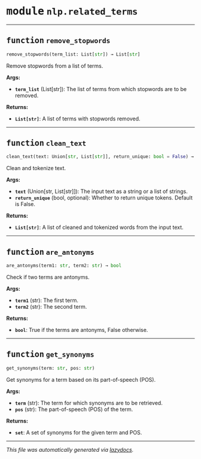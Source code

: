 <!-- markdownlint-disable -->

# <kbd>module</kbd> `nlp.related_terms`





---

## <kbd>function</kbd> `remove_stopwords`

```python
remove_stopwords(term_list: List[str]) → List[str]
```

Remove stopwords from a list of terms. 



**Args:**
 
 - <b>`term_list`</b> (List[str]):  The list of terms from which stopwords are to be removed. 



**Returns:**
 
 - <b>`List[str]`</b>:  A list of terms with stopwords removed. 


---

## <kbd>function</kbd> `clean_text`

```python
clean_text(text: Union[str, List[str]], return_unique: bool = False) → List[str]
```

Clean and tokenize text. 



**Args:**
 
 - <b>`text`</b> (Union[str, List[str]]):  The input text as a string or a list of strings. 
 - <b>`return_unique`</b> (bool, optional):  Whether to return unique tokens. Default is False. 



**Returns:**
 
 - <b>`List[str]`</b>:  A list of cleaned and tokenized words from the input text. 


---

## <kbd>function</kbd> `are_antonyms`

```python
are_antonyms(term1: str, term2: str) → bool
```

Check if two terms are antonyms. 



**Args:**
 
 - <b>`term1`</b> (str):  The first term. 
 - <b>`term2`</b> (str):  The second term. 



**Returns:**
 
 - <b>`bool`</b>:  True if the terms are antonyms, False otherwise. 


---

## <kbd>function</kbd> `get_synonyms`

```python
get_synonyms(term: str, pos: str)
```

Get synonyms for a term based on its part-of-speech (POS). 



**Args:**
 
 - <b>`term`</b> (str):  The term for which synonyms are to be retrieved. 
 - <b>`pos`</b> (str):  The part-of-speech (POS) of the term. 



**Returns:**
 
 - <b>`set`</b>:  A set of synonyms for the given term and POS. 




---

_This file was automatically generated via [lazydocs](https://github.com/ml-tooling/lazydocs)._
